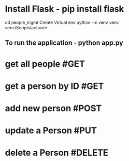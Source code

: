 # Install Flask - pip install flask
cd people_mgmt
Create Virtual env
python -m venv venv
venv\Scripts\activate      

## To run the application - python app.py

# get all people #GET 
# get a person by ID #GET
# add new person #POST
# update a Person #PUT
# delete a Person #DELETE
